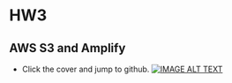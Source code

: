 # HW3
## AWS S3 and Amplify
* Click the cover and jump to github.
[![IMAGE ALT TEXT](https://img.youtube.com/vi/1JY4gahv2hY/0.jpg)](https://www.youtube.com/watch?v=1JY4gahv2hY)